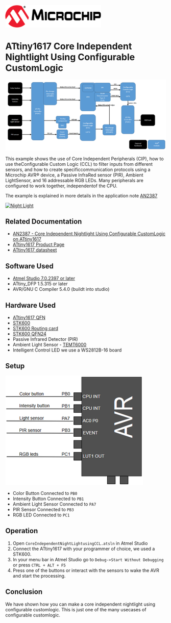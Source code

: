 <a href="https://www.microchip.com" rel="nofollow"><img src="images/microchip.png" alt="MCHP" width="300"/></a>

# ATtiny1617 Core Independent Nightlight Using Configurable CustomLogic

<img src="images/diagram.png" alt="Diagram" width="800"/>

This example shows the use of Core Independent Peripherals (CIP), how to use theConfigurable Custom Logic (CCL) to filter inputs from different sensors, and how to create specificcommunication protocols using a Microchip AVR® device, a Passive InfraRed sensor (PIR), Ambient LightSensor, and 16 addressable RGB LEDs. Many peripherals are configured to work together, independentof the CPU.

The example is explained in more details in the application note [AN2387](#Related-Documentation)

[![Night Light](https://img.youtube.com/vi/80RXi1mk8t4/0.jpg)](https://www.youtube.com/watch?v=80RXi1mk8t4)

## Related Documentation

- [AN2387 - Core Independent Nightlight Using Configurable CustomLogic on ATtiny1617](https://www.microchip.com//wwwAppNotes/AppNotes.aspx?appnote=en595063)
- [ATtiny1617 Product Page](https://www.microchip.com/wwwproducts/en/ATtiny1617)
- [ATtiny1617 datasheet](http://ww1.microchip.com/downloads/en/DeviceDoc/ATtiny1614-16-17-DataSheet-DS40002204A.pdf)

## Software Used

- [Atmel Studio 7.0.2397 or later](https://www.microchip.com/mplab/avr-support/atmel-studio-7)
- ATtiny_DFP 1.5.315 or later
- AVR/GNU C Compiler 5.4.0 (buildt into studio)

## Hardware Used

-  [ATtiny1617 QFN](https://www.microchip.com/wwwproducts/en/ATtiny1617)
-  [STK600](https://www.microchip.com/developmenttools/ProductDetails/ATSTK600)
-  [STK600 Routing card](https://www.microchip.com/DevelopmentTools/ProductDetails/atstk600-rc103)
-  [STK600 QFN24](https://www.microchip.com/developmenttools/ProductDetails/ATSTK600-SC62)
- Passive Infrared Detector (PIR)
- Ambient Light Sensor - [TEMT6000](http://www.vishay.com/docs/81579/temt6000.pdf) 
- Intelligent Control LED we use a WS2812B-16 board 

## Setup

![Circuit](images/circuit.png)

*   Color Button Connected to `PB0`
*   Intensity Button Connected to `PB1`
*   Ambient Light Sensor Connected to `PA7`
*   PIR Sensor Connected to `PB3`
*   RGB LED Connected to `PC1`

## Operation

1. Open `CoreIndependentNightLightusingCCL.atsln` in Atmel Studio
2. Connect the ATtiny1617 with your programmer of choice, we used a STK600.
3. In your menu bar in Atmel Studio go to `Debug->Start Without Debugging` or press `CTRL + ALT + F5`
4. Press one of the buttons or interact with the sensors to wake the AVR and start the processing.

## Conclusion

We have shown how you can make a core independent nightlight using configurable customlogic. This is just one of the many usecases of configurable customlogic.